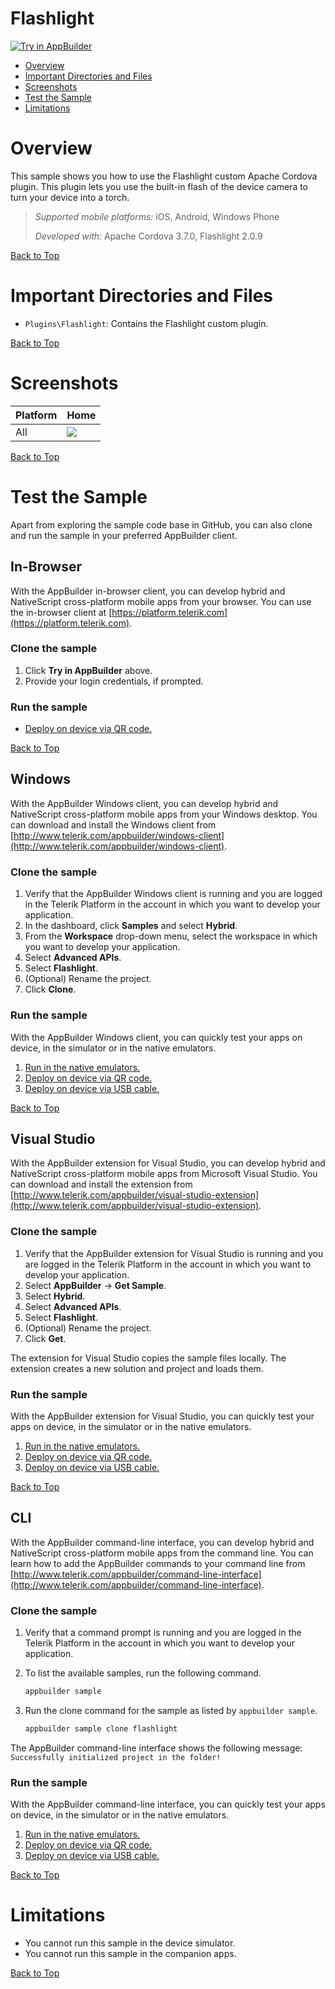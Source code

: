 Flashlight
=================
<a href="https://platform.telerik.com/#appbuilder/clone/https%3A%2F%2Fgithub.com%2FIcenium%2Fsample-flashlight" target="_blank"><img src="http://docs.telerik.com/platform/samples/images/try-in-appbuilder.png" alt="Try in AppBuilder" title="Try in AppBuilder" /></a>  

<a id="top"></a>
* [Overview](#overview)
* [Important Directories and Files](#important-directories-and-files)
* [Screenshots](#screenshots)
* [Test the Sample](#test-the-sample)
* [Limitations](#limitations)

# Overview

This sample shows you how to use the Flashlight custom Apache Cordova plugin. This plugin lets you use the built-in flash of the device camera to turn your device into a torch.

> *Supported mobile platforms:* iOS, Android, Windows Phone
>
> *Developed with:* Apache Cordova 3.7.0, Flashlight 2.0.9

[Back to Top](#top)

# Important Directories and Files

* `Plugins\Flashlight`: Contains the Flashlight custom plugin.

[Back to Top](#top)

# Screenshots

Platform | Home
---|---
All | ![](https://raw.githubusercontent.com/Icenium/sample-flashlight/master/screenshots/home.png)

[Back to Top](#top)

# Test the Sample

Apart from exploring the sample code base in GitHub, you can also clone and run the sample in your preferred AppBuilder client.

## In-Browser

With the AppBuilder in-browser client, you can develop hybrid and NativeScript cross-platform mobile apps from your browser. You can use the in-browser client at [https://platform.telerik.com](https://platform.telerik.com).

### Clone the sample

1. Click **Try in AppBuilder** above.
1. Provide your login credentials, if prompted.

### Run the sample

* [Deploy on device via QR code.][QR code in-browser]

[Back to Top](#top)

## Windows

With the AppBuilder Windows client, you can develop hybrid and NativeScript cross-platform mobile apps from your Windows desktop. You can download and install the Windows client from [http://www.telerik.com/appbuilder/windows-client](http://www.telerik.com/appbuilder/windows-client).

### Clone the sample

1. Verify that the AppBuilder Windows client is running and you are logged in the Telerik Platform in the account in which you want to develop your application.
1. In the dashboard, click **Samples** and select **Hybrid**.
1. From the **Workspace** drop-down menu, select the workspace in which you want to develop your application.
1. Select **Advanced APIs**.
1. Select **Flashlight**.
1. (Optional) Rename the project.
1. Click **Clone**.

### Run the sample

With the AppBuilder Windows client, you can quickly test your apps on device, in the simulator or in the native emulators.

1. [Run in the native emulators.][emulators windows]
1. [Deploy on device via QR code.][QR code windows]
1. [Deploy on device via USB cable.][USB deploy windows]

[Back to Top](#top)

## Visual Studio

With the AppBuilder extension for Visual Studio, you can develop hybrid and NativeScript cross-platform mobile apps from Microsoft Visual Studio. You can download and install the extension from [http://www.telerik.com/appbuilder/visual-studio-extension](http://www.telerik.com/appbuilder/visual-studio-extension).

### Clone the sample

1. Verify that the AppBuilder extension for Visual Studio is running and you are logged in the Telerik Platform in the account in which you want to develop your application.
1. Select **AppBuilder** &#8594; **Get Sample**.
1. Select **Hybrid**.
1. Select **Advanced APIs**.
1. Select **Flashlight**.
1. (Optional) Rename the project.
1. Click **Get**.

The extension for Visual Studio copies the sample files locally. The extension creates a new solution and project and loads them.

### Run the sample

With the AppBuilder extension for Visual Studio, you can quickly test your apps on device, in the simulator or in the native emulators.

1. [Run in the native emulators.][emulators vse]
1. [Deploy on device via QR code.][QR code vse]
1. [Deploy on device via USB cable.][USB deploy vse]

[Back to Top](#top)

## CLI

With the AppBuilder command-line interface, you can develop hybrid and NativeScript cross-platform mobile apps from the command line. You can learn how to add the AppBuilder commands to your command line from [http://www.telerik.com/appbuilder/command-line-interface](http://www.telerik.com/appbuilder/command-line-interface).

### Clone the sample

1. Verify that a command prompt is running and you are logged in the Telerik Platform in the account in which you want to develop your application.
1. To list the available samples, run the following command.

	```bash
	appbuilder sample
	```
1. Run the clone command for the sample as listed by `appbuilder sample`.
	
	```bash
	appbuilder sample clone flashlight
	```

The AppBuilder command-line interface shows the following message: `Successfully initialized project in the folder!`

### Run the sample

With the AppBuilder command-line interface, you can quickly test your apps on device, in the simulator or in the native emulators.

1. [Run in the native emulators.][emulators cli]
1. [Deploy on device via QR code.][QR code cli]
1. [Deploy on device via USB cable.][USB deploy cli]

[Back to Top](#top)

# Limitations

* You cannot run this sample in the device simulator.
* You cannot run this sample in the companion apps.

[Back to Top](#top)

[QR code in-browser]: http://docs.telerik.com/platform/appbuilder/testing-your-app/running-on-devices/deploy-remote#in-browser
[QR code windows]: http://docs.telerik.com/platform/appbuilder/testing-your-app/running-on-devices/deploy-remote#windows
[QR code vse]: http://docs.telerik.com/platform/appbuilder/testing-your-app/running-on-devices/deploy-remote#visual-studio
[QR code cli]: http://docs.telerik.com/platform/appbuilder/testing-your-app/running-on-devices/deploy-remote#cli
[USB deploy windows]: http://docs.telerik.com/platform/appbuilder/testing-your-app/running-on-devices/running-on-connected-devices/deploy-connected#windows
[USB deploy vse]: http://docs.telerik.com/platform/appbuilder/testing-your-app/running-on-devices/running-on-connected-devices/deploy-connected#visual-studio
[USB deploy cli]: http://docs.telerik.com/platform/appbuilder/testing-your-app/running-on-devices/running-on-connected-devices/deploy-connected#cli
[emulators windows]: http://docs.telerik.com/platform/appbuilder/testing-your-app/running-in-emulators/native-emulators#windows
[emulators vse]: http://docs.telerik.com/platform/appbuilder/testing-your-app/running-in-emulators/native-emulators#visual-studio
[emulators cli]: http://docs.telerik.com/platform/appbuilder/testing-your-app/running-in-emulators/native-emulators#cli
